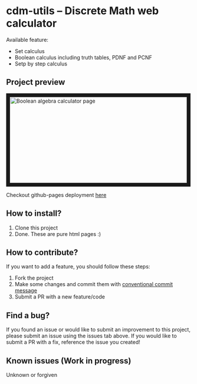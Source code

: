 # cdm-utils – Discrete Math web calculator

Available feature:

- Set calculus
- Boolean calculus including truth tables, PDNF and PCNF
- Setp by step calculus

## Project preview

<div style="display: flex;">
  <img src="http://drive.google.com/uc?export=view&id=1tAZcarKvcVKFw90B3eLnDJpCp0zTzX4-" alt="Boolean algebra calculator page" width="480" height="233"  border="10" />
</div>

Checkout github-pages deployment [here](https://cuqmbr.github.io/cdm-utils/)

## How to install?

1. Clone this project
2. Done. These are pure html pages :)

## How to contribute?

If you want to add a feature, you should follow these steps:

1. Fork the project
2. Make some changes and commit them with [conventional commit message](https://www.freecodecamp.org/news/how-to-write-better-git-commit-messages/)
3. Submit a PR with a new feature/code

## Find a bug?

If you found an issue or would like to submit an improvement to this project, please submit an issue using the issues tab above. If you would like to submit a PR with a fix, reference the issue you created!

## Known issues (Work in progress)

Unknown or forgiven
